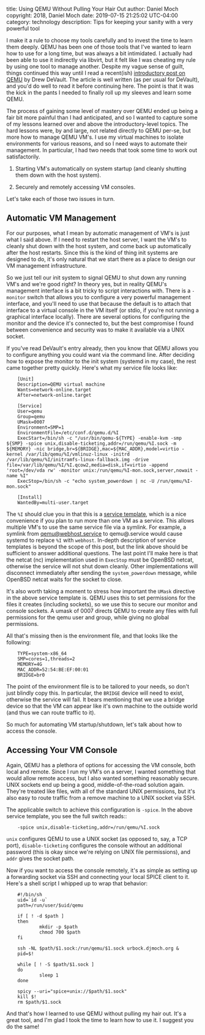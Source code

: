 title: Using QEMU Without Pulling Your Hair Out
author: Daniel Moch
copyright: 2018, Daniel Moch
date: 2019-07-15 21:25:02 UTC-04:00
category: technology
description: Tips for keeping your sanity with a very powerful tool

I make it a rule to choose my tools carefully and to invest the time
to learn them deeply. QEMU has been one of those tools that I've
wanted to learn how to use for a long time, but was always a bit
intimidated. I actually had been able to use it indirectly via
libvirt, but it felt like I was cheating my rule by using one tool to
manage another. Despite my vague sense of guilt, things continued this
way until I read a recent(ish) [introductory post on
QEMU](https://drewdevault.com/2018/09/10/Getting-started-with-qemu.html)
by Drew DeVault. The article is well written (as per usual for
DeVault), and you'd do well to read it before continuing here. The
point is that it was the kick in the pants I needed to finally roll up
my sleeves and learn some QEMU.

The process of gaining some level of mastery over QEMU ended up being
a fair bit more painful than I had anticipated, and so I wanted to
capture some of my lessons learned over and above the
introductory-level topics. The hard lessons were, by and large, not
related directly to QEMU per-se, but more how to manage QEMU VM's. I
use my virtual machines to isolate environments for various reasons,
and so I need ways to automate their management. In particular, I had
two needs that took some time to work out satisfactorily.

1. Starting VM's automatically on system startup (and cleanly shutting
them down
   with the host system).

2. Securely and remotely accessing VM consoles.

Let's take each of those two issues in turn.

Automatic VM Management
-----------------------

For our purposes, what I mean by automatic management of VM's is just
what I said above. If I need to restart the host server, I want the
VM's to cleanly shut down with the host system, and come back up
automatically after the host restarts. Since this is the kind of thing
init systems are designed to do, it's only natural that we start there
as a place to design our VM management infrastructure.

So we just tell our init system to signal QEMU to shut down any
running VM's and we're good right? In theory yes, but in reality
QEMU's management interface is a bit tricky to script interactions
with. There is a `-monitor` switch that allows you to configure a
very powerful management interface, and you'll need to use that
because the default is to attach that interface to a virtual console
in the VM itself (or stdio, if you're not running a graphical
interface locally). There are several options for configuring the
monitor and the device it's connected to, but the best compromise I
found between convenience and security was to make it available via a
UNIX socket.

If you've read DeVault's entry already, then you know that QEMU allows
you to configure anything you could want via the command line. After
deciding how to expose the monitor to the init system (systemd in my
case), the rest came together pretty quickly. Here's what my service
file looks like:

		[Unit]
		Description=QEMU virtual machine
		Wants=network-online.target
		After=network-online.target

		[Service]
		User=qemu
		Group=qemu
		UMask=0007
		Environment=SMP=1
		EnvironmentFile=/etc/conf.d/qemu.d/%I
		ExecStart=/bin/sh -c "/usr/bin/qemu-${TYPE} -enable-kvm -smp ${SMP} -spice unix,disable-ticketing,addr=/run/qemu/%I.sock -m ${MEMORY} -nic bridge,br=${BRIDGE},mac=${MAC_ADDR},model=virtio -kernel /var/lib/qemu/%I/vmlinuz-linux -initrd /var/lib/qemu/%I/initramfs-linux-fallback.img -drive file=/var/lib/qemu/%I/%I.qcow2,media=disk,if=virtio -append 'root=/dev/vda rw' -monitor unix:/run/qemu/%I-mon.sock,server,nowait -name %I"
		ExecStop=/bin/sh -c "echo system_powerdown | nc -U /run/qemu/%I-mon.sock"

		[Install]
		WantedBy=multi-user.target

The `%I` should clue you in that this is a [service
template](https://www.freedesktop.org/software/systemd/man/systemd.service.html#Service%20Templates),
which is a nice convenience if you plan to run more than one VM as a
service. This allows multiple VM's to use the same service file via a
symlink. For example, a symlink from qemu@webhost.service to
qemu@.service would cause systemd to replace `%I` with `webhost`.
In-depth description of service templates is beyond the scope of this
post, but the link above should be sufficient to answer additional
questions. The last point I'll make here is that the netcat (nc)
implementation used in `ExecStop` must be OpenBSD netcat, otherwise
the service will not shut down cleanly. Other implementations will
disconnect immediately after sending the `system_powerdown` message,
while OpenBSD netcat waits for the socket to close.

It's also worth taking a moment to stress how important the `UMask`
directive in the above service template is. QEMU uses this to set
permissions for the files it creates (including sockets), so we use
this to secure our monitor and console sockets. A umask of 0007
directs QEMU to create any files with full permissions for the qemu
user and group, while giving no global permissions.

All that's missing then is the environment file, and that looks like
the following:

		TYPE=system-x86_64
		SMP=cores=1,threads=2
		MEMORY=4G
		MAC_ADDR=52:54:BE:EF:00:01
		BRIDGE=br0

The point of the environment file is to be tailored to your needs, so
don't just blindly copy this. In particular, the `BRIDGE` device
will need to exist, otherwise the service will fail. It bears
mentioning that we use a bridge device so that the VM can appear like
it's own machine to the outside world (and thus we can route traffic
to it).

So much for automating VM startup/shutdown, let's talk about how to
access the console.

Accessing Your VM Console
-------------------------

Again, QEMU has a plethora of options for accessing the VM console,
both local and remote. Since I run my VM's on a server, I wanted
something that would allow remote access, but I also wanted something
reasonably secure. UNIX sockets end up being a good,
middle-of-the-road solution again. They're treated like files, with
all of the standard UNIX permissions, but it's also easy to route
traffic from a remove machine to a UNIX socket via SSH.

The applicable switch to achieve this configuration is `-spice`. In
the above service template, you see the full switch reads::

		-spice unix,disable-ticketing,addr=/run/qemu/%I.sock

`unix` configures QEMU to use a UNIX socket (as opposed to, say, a
TCP port), `disable-ticketing` configures the console without an
additional password (this is okay since we're relying on UNIX file
permissions), and `addr` gives the socket path.

Now if you want to access the console remotely, it's as simple as
setting up a forwarding socket via SSH and connecting your local SPICE
client to it. Here's a shell script I whipped up to wrap that
behavior:

		#!/bin/sh
		uid=`id -u`
		path=/run/user/$uid/qemu

		if [ ! -d $path ]
		then
		        mkdir -p $path
		        chmod 700 $path
		fi

		ssh -NL $path/$1.sock:/run/qemu/$1.sock urbock.djmoch.org &
		pid=$!

		while [ ! -S $path/$1.sock ]
		do
		        sleep 1
		done

		spicy --uri="spice+unix://$path/$1.sock"
		kill $!
		rm $path/$1.sock

And that's how I learned to use QEMU without pulling my hair out. It's
a great tool, and I'm glad I took the time to learn how to use it. I
suggest you do the same!
